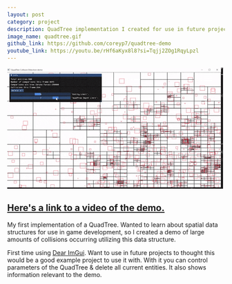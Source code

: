 ```yaml
---
layout: post
category: project
description: QuadTree implementation I created for use in future projects, specifically for collision detection.
image_name: quadtree.gif
github_link: https://github.com/coreyp7/quadtree-demo
youtube_link: https://youtu.be/rHf6aKyx8l8?si=Tqjj2ZOg1RqyLpzl
---
```


[![Here's a link to a video of the demo.](/assets/images/projects/quadtree.gif)](https://youtu.be/rHf6aKyx8l8 "QuadTree demo video")

## [Here's a link to a video of the demo.](https://youtu.be/rHf6aKyx8l8)

My first implementation of a QuadTree. Wanted to learn about spatial data structures for use in game development, so I created a demo of large amounts of collisions occurring utilizing this data structure.

First time using [Dear ImGui](https://github.com/ocornut/imgui). Want to use in future projects to thought this would be a good example project to use it with. With it you can control parameters of the QuadTree & delete all current entities. It also shows information relevant to the demo.

